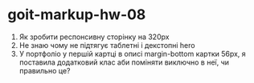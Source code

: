 # goit-markup-hw-08
1. Як зробити респонсивну сторінку на 320px
2. Не знаю чому не підтягує таблетні і декстопні hero
3. У портфоліо у першій картці в описі margin-bottom картки 56рх, я поставила додатковий клас аби поміняти виключно в неї, чи правильно це?  
